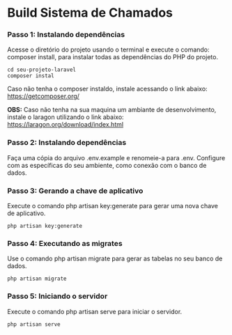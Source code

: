 # Build Sistema de Chamados

### Passo 1: Instalando dependências

Acesse o diretório do projeto usando o terminal e execute o comando: composer install, para instalar todas as dependências do PHP do projeto.

`cd seu-projeto-laravel` <br/>
`composer instal`

Caso não tenha o composer instaldo, instale acessando o link abaixo: <br/>
https://getcomposer.org/

**OBS:** Caso não tenha na sua maquina um ambiante de desenvolvimento, instale o laragon utilizando o link abaixo: <br/>
https://laragon.org/download/index.html

### Passo 2: Instalando dependências

Faça uma cópia do arquivo .env.example e renomeie-a para .env. Configure com as específicas do seu ambiente, como conexão com o banco de dados.

### Passo 3: Gerando a chave de aplicativo

Execute o comando php artisan key:generate para gerar uma nova chave de aplicativo.

`php artisan key:generate`

### Passo 4: Executando as migrates

Use o comando php artisan migrate para gerar as tabelas no seu banco de dados.

`php artisan migrate`

### Passo 5: Iniciando o servidor

Execute o comando php artisan serve para iniciar o servidor.

`php artisan serve`

